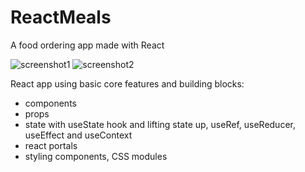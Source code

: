 # ReactMeals

A food ordering app made with React

![screenshot1](https://user-images.githubusercontent.com/85514305/200112410-2948a220-b932-4257-a80f-368d7fdce644.png)
![screenshot2](https://user-images.githubusercontent.com/85514305/200112412-29a81b37-3235-4a3a-be32-15e7bd7f13cb.png)


React app using basic core features and building blocks:

- components
- props
- state with useState hook and lifting state up, useRef, useReducer, useEffect and useContext
- react portals
- styling components, CSS modules
